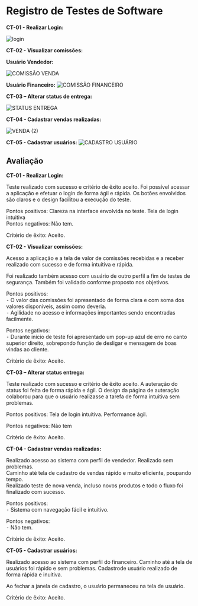# Registro de Testes de Software

**CT-01 - Realizar Login:**

![login](https://user-images.githubusercontent.com/114542015/236707310-93a3b5a2-e8b5-4b01-9885-df05699db353.gif)

**CT-02 - Visualizar comissões:**

**Usuário Vendedor:**

![COMISSÃO VENDA](https://github.com/ICEI-PUC-Minas-PMV-ADS/CommPay/assets/114542015/d6a2f2e9-b10d-4307-8e35-b744ed182c7c)


**Usuário Financeiro:**
![COMISSÃO FINANCEIRO](https://github.com/ICEI-PUC-Minas-PMV-ADS/CommPay/assets/114542015/18b10ac3-682b-4745-bcda-dab0dfccc143)



**CT-03 – Alterar status de entrega:**

![STATUS ENTREGA](https://github.com/ICEI-PUC-Minas-PMV-ADS/CommPay/assets/114542015/bfdeb3a1-a6a5-4917-9269-56e0391cbf89)

**CT-04 - Cadastrar vendas realizadas:**

![VENDA (2)](https://github.com/ICEI-PUC-Minas-PMV-ADS/CommPay/assets/114542015/045639c8-c0d8-4990-9848-c72e6ba69f10)

**CT-05 - Cadastrar usuários:**
![CADASTRO USUÁRIO](https://github.com/ICEI-PUC-Minas-PMV-ADS/CommPay/assets/114542015/26c85aff-b60e-4f4a-bb3e-af0a84347484)





## Avaliação

**CT-01 - Realizar Login:**<br>

Teste realizado com sucesso e critério de êxito aceito. Foi possível acessar a aplicação e efetuar o login de forma ágil e rápida. Os botões envolvidos são claros e o design facilitou a execução do teste.<br>

Pontos positivos: Clareza na interface envolvida no teste. Tela de login intuitiva<br>
Pontos negativos: Não tem.<br>

Critério de êxito: Aceito.<br>

**CT-02 - Visualizar comissões:**<br>

Acesso a aplicação e a tela de valor de comissões recebidas e a receber realizado com sucesso e de forma intuitiva e rápida.<br>

Foi realizado também acesso com usuário de outro perfil a fim de testes de segurança. Também foi validado conforme proposto nos objetivos.<br>

Pontos positivos:<br>
 ⁃ O valor das comissões foi apresentado de forma clara e com soma dos valores disponíveis, assim como deveria.<br>
 ⁃ Agilidade no acesso e informações importantes sendo encontradas facilmente.<br>

Pontos negativos:<br>
 ⁃ Durante início de teste foi apresentado um pop-up azul de erro no canto superior direito, sobrepondo função de desligar e mensagem de boas vindas ao cliente.<br>

Critério de êxito: Aceito.<br>

**CT-03 – Alterar status entrega:**<br>

Teste realizado com sucesso e critério de êxito aceito. A auteração do status foi feita de forma rápida e ágil. O design da página de auteração colaborou para que o usuário realizasse a tarefa de forma intuitiva sem problemas. <br> 

Pontos positivos: Tela de login intuitiva. Performance ágil. <br>

Pontos negativos: Não tem<br>

Critério de êxito: Aceito. <br>

**CT-04 - Cadastrar vendas realizadas:**<br>

Realizado acesso ao sistema com perfil de vendedor. Realizado sem problemas.<br>
Caminho até tela de cadastro de vendas rápido e muito eficiente, poupando tempo.<br>
Realizado teste de nova venda, incluso novos produtos e todo o fluxo foi finalizado com sucesso.<br>

Pontos positivos:<br>
 ⁃ Sistema com navegação fácil e intuitivo.<br>

Pontos negativos:<br>
 ⁃ Não tem.<br>

Critério de êxito: Aceito.<br>

**CT-05 - Cadastrar usuários:**<br>

Realizado acesso ao sistema com perfil do financeiro. Caminho até a tela de usuários foi rápido e sem problemas.
Cadastrode usuário realizado de forma rápida e inuitiva.<br>

Ao fechar a janela de cadastro, o usuário permaneceu na tela de usuário.<br>

Critério de êxito: Aceito. <br>




